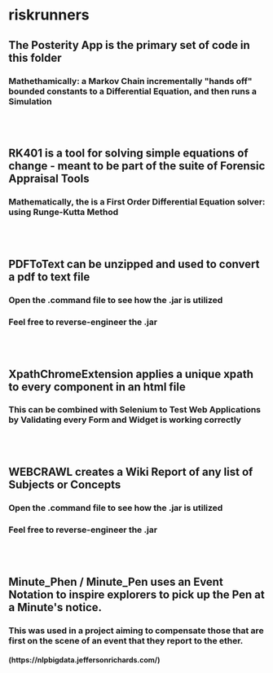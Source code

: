 # riskrunners

<h2>The Posterity App is the primary set of code in this folder</h2>
<h3>Mathethamically: a Markov Chain incrementally "hands off" bounded constants to a Differential Equation, and then runs a Simulation</h3>

<br>
<br>


<h2>RK401 is a tool for solving simple equations of change - meant to be part of the suite of Forensic Appraisal Tools</h2>
<h3>Mathematically, the is a First Order Differential Equation solver: using Runge-Kutta Method</h3>
<br>
<br>
<h2>PDFToText can be unzipped and used to convert a pdf to text file</h2>
<h3>Open the .command file to see how the .jar is utilized</h3>
<h3>Feel free to reverse-engineer the .jar</h3>

<br>
<br>

<h2>XpathChromeExtension applies a unique xpath to every component in an html file</h2>
<h3>This can be combined with Selenium to Test Web Applications by Validating every Form and Widget is working correctly</h3>
<br>
<br>

<h2>WEBCRAWL creates a Wiki Report of any list of Subjects or Concepts</h2>
<h3>Open the .command file to see how the .jar is utilized</h3>
<h3>Feel free to reverse-engineer the .jar</h3>
<br>
<br>

<h2>Minute_Phen / Minute_Pen uses an Event Notation to inspire explorers to pick up the Pen at a Minute's notice.</h2>
<h3>This was used in a project aiming to compensate those that are first on the scene of an event that they report to the ether.</h3>
<h4>(https://nlpbigdata.jeffersonrichards.com/)</h4>
